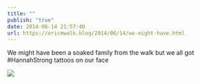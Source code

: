 ```yaml
---
title: ""
publish: "true"
date: 2014-06-14 21:57:40
url: https://ericmwalk.blog/2014/06/14/we-might-have.html
---
```


We might have been a soaked family from the walk but we all got #HannahStrong tattoos on our face

![](https://ericmwalk.blog/uploads/2022/d2ce33e96f.jpg)